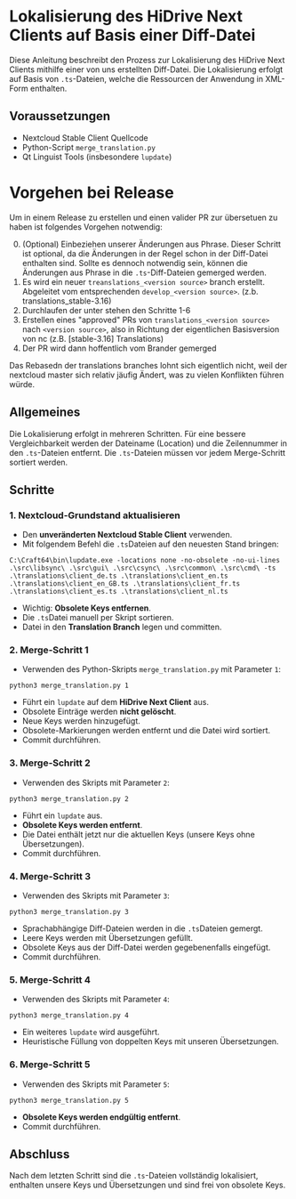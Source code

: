 # Lokalisierung des HiDrive Next Clients auf Basis einer Diff-Datei

Diese Anleitung beschreibt den Prozess zur Lokalisierung des HiDrive Next Clients mithilfe einer von uns erstellten Diff-Datei. Die Lokalisierung erfolgt auf Basis von `.ts`-Dateien, welche die Ressourcen der Anwendung in XML-Form enthalten.

## Voraussetzungen

- Nextcloud Stable Client Quellcode
- Python-Script `merge_translation.py`
- Qt Linguist Tools (insbesondere `lupdate`)

# Vorgehen bei Release

Um in einem Release zu erstellen und einen valider PR zur übersetuen zu haben ist folgendes Vorgehen notwendig:

0. (Optional) Einbeziehen unserer Änderungen aus Phrase. Dieser Schritt ist optional, da die Änderungen in der Regel schon in der Diff-Datei enthalten sind. Sollte es dennoch notwendig sein, können die Änderungen aus Phrase in die `.ts`-Diff-Dateien gemerged werden.
1. Es wird ein neuer `treanslations_<version source>` branch erstellt. Abgeleitet vom entsprechenden `develop_<version source>`. (z.b. translations_stable-3.16)
2. Durchlaufen der unter stehen den Schritte 1-6
3. Erstellen eines "approved" PRs von `translations_<version source>` nach `<version source>`, also in Richtung der eigentlichen Basisversion von nc (z.B. [stable-3.16] Translations)
4. Der PR wird dann hoffentlich vom Brander gemerged

Das Rebasedn der translations branches lohnt sich eigentlich nicht, weil der nextcloud master sich relativ jäufig Ändert, was zu vielen Konflikten führen würde.

## Allgemeines

Die Lokalisierung erfolgt in mehreren Schritten. Für eine bessere Vergleichbarkeit werden der Dateiname (Location) und die Zeilennummer in den `.ts`-Dateien entfernt. Die `.ts`-Dateien müssen vor jedem Merge-Schritt sortiert werden.

## Schritte

### 1. Nextcloud-Grundstand aktualisieren

- Den **unveränderten Nextcloud Stable Client** verwenden.
- Mit folgendem Befehl die `.ts`Dateien auf den neuesten Stand bringen:

```
C:\Craft64\bin\lupdate.exe -locations none -no-obsolete -no-ui-lines .\src\libsync\ .\src\gui\ .\src\csync\ .\src\common\ .\src\cmd\ -ts .\translations\client_de.ts .\translations\client_en.ts .\translations\client_en_GB.ts .\translations\client_fr.ts .\translations\client_es.ts .\translations\client_nl.ts
```

- Wichtig: **Obsolete Keys entfernen**.
- Die `.ts`Datei manuell per Skript sortieren.
- Datei in den **Translation Branch** legen und committen.

### 2. Merge-Schritt 1

- Verwenden des Python-Skripts `merge_translation.py` mit Parameter `1`:

```
python3 merge_translation.py 1
```

- Führt ein `lupdate` auf dem **HiDrive Next Client** aus.
- Obsolete Einträge werden **nicht gelöscht**.
- Neue Keys werden hinzugefügt.
- Obsolete-Markierungen werden entfernt und die Datei wird sortiert.
- Commit durchführen.

### 3. Merge-Schritt 2

- Verwenden des Skripts mit Parameter `2`:

```
python3 merge_translation.py 2
```

- Führt ein `lupdate` aus.
- **Obsolete Keys werden entfernt**.
- Die Datei enthält jetzt nur die aktuellen Keys (unsere Keys ohne Übersetzungen).
- Commit durchführen.

### 4. Merge-Schritt 3

- Verwenden des Skripts mit Parameter `3`:

```
python3 merge_translation.py 3
```

- Sprachabhängige Diff-Dateien werden in die `.ts`Dateien gemergt.
- Leere Keys werden mit Übersetzungen gefüllt.
- Obsolete Keys aus der Diff-Datei werden gegebenenfalls eingefügt.
- Commit durchführen.

### 5. Merge-Schritt 4

- Verwenden des Skripts mit Parameter `4`:

```
python3 merge_translation.py 4
```

- Ein weiteres `lupdate` wird ausgeführt.
- Heuristische Füllung von doppelten Keys mit unseren Übersetzungen.

### 6. Merge-Schritt 5

- Verwenden des Skripts mit Parameter `5`:

```
python3 merge_translation.py 5
```

- **Obsolete Keys werden endgültig entfernt**.
- Commit durchführen.

## Abschluss

Nach dem letzten Schritt sind die `.ts`-Dateien vollständig lokalisiert, enthalten unsere Keys und Übersetzungen und sind frei von obsolete Keys.